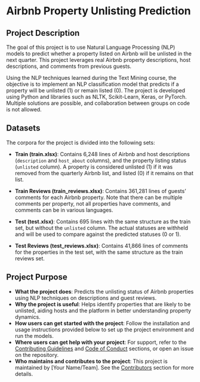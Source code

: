 # Airbnb Property Unlisting Prediction

## Project Description

The goal of this project is to use Natural Language Processing (NLP) models to predict whether a property listed on Airbnb will be unlisted in the next quarter. This project leverages real Airbnb property descriptions, host descriptions, and comments from previous guests.

Using the NLP techniques learned during the Text Mining course, the objective is to implement an NLP classification model that predicts if a property will be unlisted (1) or remain listed (0). The project is developed using Python and libraries such as NLTK, Scikit-Learn, Keras, or PyTorch. Multiple solutions are possible, and collaboration between groups on code is not allowed.

## Datasets

The corpora for the project is divided into the following sets:

- **Train (train.xlsx)**: Contains 6,248 lines of Airbnb and host descriptions (`description` and `host_about` columns), and the property listing status (`unlisted` column). A property is considered unlisted (1) if it was removed from the quarterly Airbnb list, and listed (0) if it remains on that list.

- **Train Reviews (train_reviews.xlsx)**: Contains 361,281 lines of guests’ comments for each Airbnb property. Note that there can be multiple comments per property, not all properties have comments, and comments can be in various languages.

- **Test (test.xlsx)**: Contains 695 lines with the same structure as the train set, but without the `unlisted` column. The actual statuses are withheld and will be used to compare against the predicted statuses (0 or 1).

- **Test Reviews (test_reviews.xlsx)**: Contains 41,866 lines of comments for the properties in the test set, with the same structure as the train reviews set.

## Project Purpose

- **What the project does**: Predicts the unlisting status of Airbnb properties using NLP techniques on descriptions and guest reviews.
- **Why the project is useful**: Helps identify properties that are likely to be unlisted, aiding hosts and the platform in better understanding property dynamics.
- **How users can get started with the project**: Follow the installation and usage instructions provided below to set up the project environment and run the models.
- **Where users can get help with your project**: For support, refer to the [Contributing Guidelines](#contributing) and [Code of Conduct](#code-of-conduct) sections, or open an issue on the repository.
- **Who maintains and contributes to the project**: This project is maintained by [Your Name/Team]. See the [Contributors](#contributors) section for more details.
